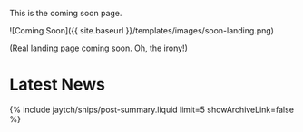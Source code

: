 This is the coming soon page.

![Coming Soon]({{ site.baseurl }}/templates/images/soon-landing.png)

(Real landing page coming soon. Oh, the irony!)

# **Latest News**

{% include jaytch/snips/post-summary.liquid limit=5 showArchiveLink=false %}